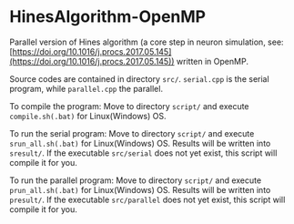 # HinesAlgorithm-OpenMP

Parallel version of Hines algorithm (a core step in neuron simulation, see: [https://doi.org/10.1016/j.procs.2017.05.145](https://doi.org/10.1016/j.procs.2017.05.145)) written in OpenMP.

Source codes are contained in directory `src/`. `serial.cpp` is the serial program, while `parallel.cpp` the parallel.

To compile the program: Move to directory `script/` and execute `compile.sh(.bat)` for Linux(Windows) OS.

To run the serial program: Move to directory `script/` and execute `srun_all.sh(.bat)` for Linux(Windows) OS. Results will be written into `sresult/`. If the executable `src/serial` does not yet exist, this script will compile it for you.

To run the parallel program: Move to directory `script/` and execute `prun_all.sh(.bat)` for Linux(Windows) OS. Results will be written into `presult/`. If the executable `src/parallel` does not yet exist, this script will compile it for you.
